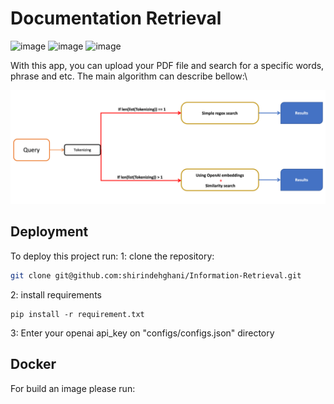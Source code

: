 # Documentation Retrieval

![image](https://miro.medium.com/v2/resize:fit:50/format:webp/1*OARpkeBkn_Tw3vk8H769OQ.png)
![image](https://img.shields.io/badge/-LangChain-32CD32?logo=LangChain&logoColor=white&style=for-the-badge)
![image](https://img.shields.io/badge/OpenAI-412991.svg?style=for-the-badge&logo=OpenAI&logoColor=white)

With this app, you can upload your PDF file and search for a specific words, phrase and etc. The main algorithm can describe bellow:\

![image](https://github.com/shirindehghani/Information-Retrieval/blob/main/imgs/algorithm.png)


## Deployment
To deploy this project run: 
1: clone the repository:
```bash
git clone git@github.com:shirindehghani/Information-Retrieval.git
```

2: install requirements
```bach
pip install -r requirement.txt 
```

3: Enter your openai api_key on "configs/configs.json" directory

## Docker
For build an image please run: 
```bash

```
